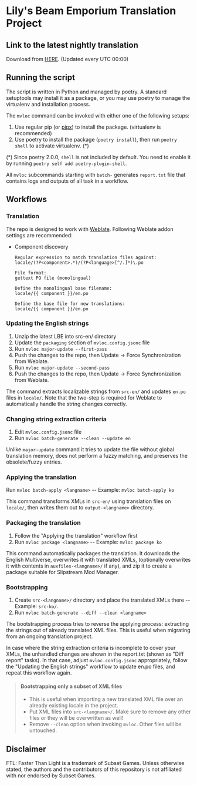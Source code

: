 # Lily's Beam Emporium Translation Project

## Link to the latest nightly translation

Download from [HERE](https://github.com/ftl-mv-translation/lilys-beam-emporium/releases/latest). (Updated every UTC 00:00)

## Running the script

The script is written in Python and managed by poetry. A standard setuptools may install it as a package,
or you may use poetry to manage the virtualenv and installation process.

The `mvloc` command can be invoked with either one of the following setups:

1. Use regular pip (or [pipx](https://github.com/pypa/pipx)) to install the package. (virtualenv is recommended)
2. Use poetry to install the package (`poetry install`), then run `poetry shell` to activate virtualenv. (*)

(*) Since poetry 2.0.0, `shell` is not included by default. You need to enable it by running `poetry self add poetry-plugin-shell`.

All `mvloc` subcommands starting with `batch-` generates `report.txt` file that contains logs and outputs of all task
in a workflow.


## Workflows

### Translation

The repo is designed to work with [Weblate](https://weblate.org/). Following Weblate addon settings are recommended:

* Component discovery
   ```
   Regular expression to match translation files against:
   locale/(?P<component>.*)/(?P<language>[^/.]*)\.po
   
   File format:
   gettext PO file (monolingual)
   
   Define the monolingual base filename:
   locale/{{ component }}/en.po
   
   Define the base file for new translations:
   locale/{{ component }}/en.po
   ```

### Updating the English strings

1. Unzip the latest LBE into src-en/ directory
2. Update the `packaging` section of `mvloc.config.jsonc` file
3. Run `mvloc major-update --first-pass`
4. Push the changes to the repo, then Update -> Force Synchronization from Weblate.
5. Run `mvloc major-update --second-pass`
6. Push the changes to the repo, then Update -> Force Synchronization from Weblate.

The command extracts localizable strings from `src-en/` and updates  `en.po` files in `locale/`.
Note that the two-step is required for Weblate to automatically handle the string changes correctly.

### Changing string extraction criteria

1. Edit `mvloc.config.jsonc` file
3. Run `mvloc batch-generate --clean --update en`

Unlike `major-update` command it tries to update the file without global translation memory,
does not perform a fuzzy matching, and preserves the obsolete/fuzzy entries.

### Applying the translation

Run `mvloc batch-apply <langname>` -- Example: `mvloc batch-apply ko`

This command transforms XMLs in `src-en/` using translation files on `locale/`,
then writes them out to `output-<langname>` directory.

### Packaging the translation

1. Follow the "Applying the translation" workflow first
2. Run `mvloc package <langname>` -- Example: `mvloc package ko`

This command automatically packages the translation. It downloads the English Multiverse, overwrites it with
translated XMLs, (optionally overwrites it with contents in `auxfiles-<langname>/` if any), and zip it to create
a package suitable for Slipstream Mod Manager.

### Bootstrapping

1. Create `src-<langname>/` directory and place the translated XMLs there -- Example: `src-ko/`.
2. Run `mvloc batch-generate --diff --clean <langname>`

The bootstrapping process tries to reverse the applying process: extracting the strings out of already translated
XML files. This is useful when migrating from an ongoing translation project.

In case where the string extraction criteria is incomplete to cover your XMLs, the unhandled changes are shown in
the report.txt (shown as "Diff report" tasks). In that case, adjust `mvloc.config.jsonc` appropriately, follow the
"Updating the English strings" workflow to update en.po files, and repeat this workflow again.

> #### Bootstrapping only a subset of XML files
>
> * This is useful when importing a new translated XML file over an already existing locale in the project.
> * Put XML files into `src-<langname>/`. Make sure to remove any other files or they will be overwritten as well!
> * Remove `--clean` option when invoking `mvloc`. Other files will be untouched.

## Disclaimer

FTL: Faster Than Light is a trademark of Subset Games. Unless otherwise stated, the authors and the contributors of this
repository is not affiliated with nor endorsed by Subset Games.
